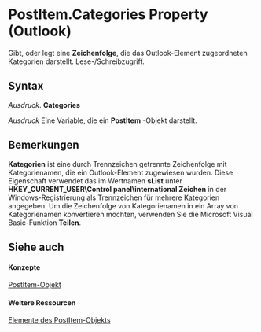 
# PostItem.Categories Property (Outlook)

Gibt, oder legt eine  **Zeichenfolge**, die das Outlook-Element zugeordneten Kategorien darstellt. Lese-/Schreibzugriff.


## Syntax

 _Ausdruck_. **Categories**

 _Ausdruck_ Eine Variable, die ein **PostItem** -Objekt darstellt.


## Bemerkungen

 **Kategorien** ist eine durch Trennzeichen getrennte Zeichenfolge mit Kategorienamen, die ein Outlook-Element zugewiesen wurden. Diese Eigenschaft verwendet das im Wertnamen **sList** unter **HKEY_CURRENT_USER\Control panel\international Zeichen** in der Windows-Registrierung als Trennzeichen für mehrere Kategorien angegeben. Um die Zeichenfolge von Kategorienamen in ein Array von Kategorienamen konvertieren möchten, verwenden Sie die Microsoft Visual Basic-Funktion **Teilen**.


## Siehe auch


#### Konzepte


[PostItem-Objekt](de44065d-4e93-315a-279f-7b92f09c0465.md)
#### Weitere Ressourcen


[Elemente des PostItem-Objekts](http://msdn.microsoft.com/library/5b150db1-c96d-0721-ec36-d5b5ebc20fd8%28Office.15%29.aspx)